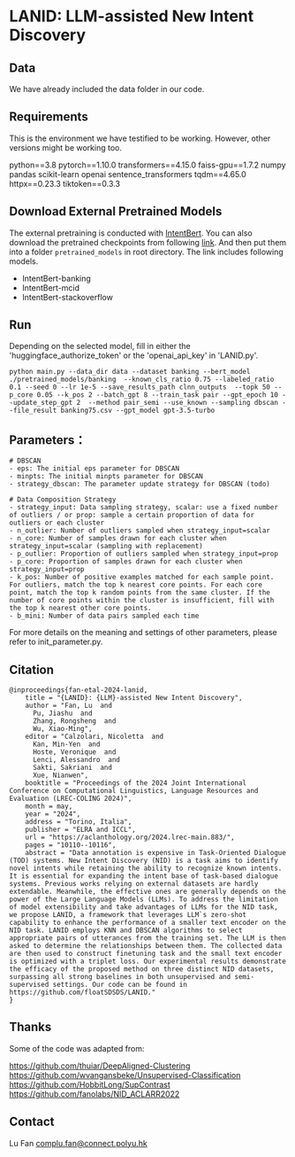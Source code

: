 # LANID: LLM-assisted New Intent Discovery

## Data
We have already included the data folder in our code.

## Requirements
This is the environment we have testified to be working. However, other versions might be working too.

python==3.8
pytorch==1.10.0
transformers==4.15.0
faiss-gpu==1.7.2
numpy
pandas
scikit-learn
openai
sentence_transformers
tqdm==4.65.0
httpx==0.23.3
tiktoken==0.3.3

## Download External Pretrained Models
The external pretraining is conducted with [IntentBert](https://github.com/fanolabs/IntentBert).
You can also download the pretrained checkpoints from following [link](https://drive.google.com/drive/folders/1k4kI5EYEBibId3cEydcjgLOwb5Y4noCT?usp=sharing). And then put them into a folder ``pretrained_models`` in root directory. The link includes following models.

* IntentBert-banking
* IntentBert-mcid
* IntentBert-stackoverflow

## Run
Depending on the selected model, fill in either the 'huggingface_authorize_token' or the 'openai_api_key' in 'LANID.py'.
```
python main.py --data_dir data --dataset banking --bert_model ./pretrained_models/banking  --known_cls_ratio 0.75 --labeled_ratio 0.1 --seed 0 --lr 1e-5 --save_results_path clnn_outputs  --topk 50 --p_core 0.05 --k_pos 2 --batch_gpt 8 --train_task pair --gpt_epoch 10 --update_step_gpt 2  --method pair_semi --use_known --sampling dbscan --file_result banking75.csv --gpt_model gpt-3.5-turbo
```

## Parameters：

```
# DBSCAN
- eps: The initial eps parameter for DBSCAN
- minpts: The initial minpts parameter for DBSCAN
- strategy_dbscan: The parameter update strategy for DBSCAN (todo)

# Data Composition Strategy
- strategy_input: Data sampling strategy, scalar: use a fixed number of outliers / or prop: sample a certain proportion of data for outliers or each cluster
- n_outlier: Number of outliers sampled when strategy_input=scalar
- n_core: Number of samples drawn for each cluster when strategy_input=scalar (sampling with replacement)
- p_outlier: Proportion of outliers sampled when strategy_input=prop
- p_core: Proportion of samples drawn for each cluster when strategy_input=prop
- k_pos: Number of positive examples matched for each sample point. For outliers, match the top k nearest core points. For each core point, match the top k random points from the same cluster. If the number of core points within the cluster is insufficient, fill with the top k nearest other core points.
- b_mini: Number of data pairs sampled each time
```

For more details on the meaning and settings of other parameters, please refer to init_parameter.py.

## Citation
```
@inproceedings{fan-etal-2024-lanid,
    title = "{LANID}: {LLM}-assisted New Intent Discovery",
    author = "Fan, Lu  and
      Pu, Jiashu  and
      Zhang, Rongsheng  and
      Wu, Xiao-Ming",
    editor = "Calzolari, Nicoletta  and
      Kan, Min-Yen  and
      Hoste, Veronique  and
      Lenci, Alessandro  and
      Sakti, Sakriani  and
      Xue, Nianwen",
    booktitle = "Proceedings of the 2024 Joint International Conference on Computational Linguistics, Language Resources and Evaluation (LREC-COLING 2024)",
    month = may,
    year = "2024",
    address = "Torino, Italia",
    publisher = "ELRA and ICCL",
    url = "https://aclanthology.org/2024.lrec-main.883/",
    pages = "10110--10116",
    abstract = "Data annotation is expensive in Task-Oriented Dialogue (TOD) systems. New Intent Discovery (NID) is a task aims to identify novel intents while retaining the ability to recognize known intents. It is essential for expanding the intent base of task-based dialogue systems. Previous works relying on external datasets are hardly extendable. Meanwhile, the effective ones are generally depends on the power of the Large Language Models (LLMs). To address the limitation of model extensibility and take advantages of LLMs for the NID task, we propose LANID, a framework that leverages LLM`s zero-shot capability to enhance the performance of a smaller text encoder on the NID task. LANID employs KNN and DBSCAN algorithms to select appropriate pairs of utterances from the training set. The LLM is then asked to determine the relationships between them. The collected data are then used to construct finetuning task and the small text encoder is optimized with a triplet loss. Our experimental results demonstrate the efficacy of the proposed method on three distinct NID datasets, surpassing all strong baselines in both unsupervised and semi-supervised settings. Our code can be found in https://github.com/floatSDSDS/LANID."
}
```

## Thanks
Some of the code was adapted from:

https://github.com/thuiar/DeepAligned-Clustering
https://github.com/wvangansbeke/Unsupervised-Classification
https://github.com/HobbitLong/SupContrast
https://github.com/fanolabs/NID_ACLARR2022

## Contact
Lu Fan complu.fan@connect.polyu.hk